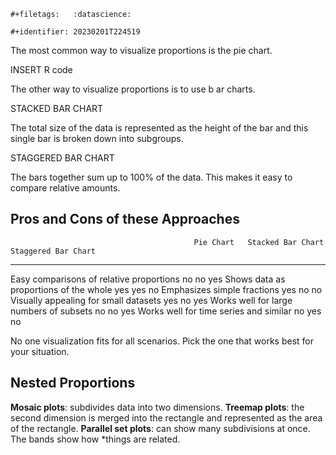 ```{=org}
#+filetags:   :datascience:
```
```{=org}
#+identifier: 20230201T224519
```
The most common way to visualize proportions is the pie chart.

INSERT R code

The other way to visualize proportions is to use b ar charts.

STACKED BAR CHART

The total size of the data is represented as the height of the bar and
this single bar is broken down into subgroups.

STAGGERED BAR CHART

The bars together sum up to 100% of the data. This makes it easy to
compare relative amounts.

## Pros and Cons of these Approaches

                                             Pie Chart   Stacked Bar Chart   Staggered Bar Chart
  ------------------------------------------ ----------- ------------------- ---------------------
  Easy comparisons of relative proportions   no          no                  yes
  Shows data as proportions of the whole     yes         yes                 no
  Emphasizes simple fractions                yes         no                  no
  Visually appealing for small datasets      yes         no                  yes
  Works well for large numbers of subsets    no          no                  yes
  Works well for time series and similar     no          yes                 no

No one visualization fits for all scenarios. Pick the one that works
best for your situation.

## Nested Proportions

**Mosaic plots**: subdivides data into two dimensions. **Treemap
plots**: the second dimension is merged into the rectangle and
represented as the area of the rectangle. **Parallel set plots**: can
show many subdivisions at once. The bands show how \*things are related.
